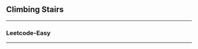 <h2><a href="https://leetcode.com/problems/climbing-stairs/"></a>Climbing Stairs</h2>
<hr>
<h3>Leetcode-Easy</h3>
<hr>
